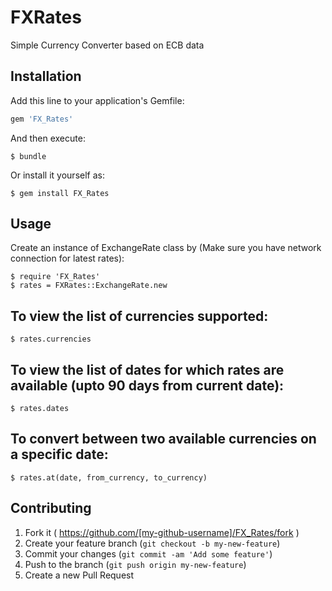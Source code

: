 # FXRates

Simple Currency Converter based on ECB data

## Installation

Add this line to your application's Gemfile:

```ruby
gem 'FX_Rates'
```

And then execute:

    $ bundle

Or install it yourself as:

    $ gem install FX_Rates

## Usage

Create an instance of ExchangeRate class by (Make sure you have network connection for latest rates):

    $ require 'FX_Rates'
    $ rates = FXRates::ExchangeRate.new

## To view the list of currencies supported:

    $ rates.currencies

##  To view the list of dates for which rates are available (upto 90 days from current date):

    $ rates.dates

## To convert between two available currencies on a specific date:

    $ rates.at(date, from_currency, to_currency)

## Contributing

1. Fork it ( https://github.com/[my-github-username]/FX_Rates/fork )
2. Create your feature branch (`git checkout -b my-new-feature`)
3. Commit your changes (`git commit -am 'Add some feature'`)
4. Push to the branch (`git push origin my-new-feature`)
5. Create a new Pull Request
